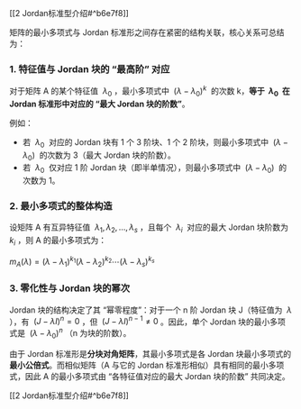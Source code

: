[[2 Jordan标准型介绍#^b6e7f8]]

矩阵的最小多项式与 Jordan 标准形之间存在紧密的结构关联，核心关系可总结为：

### 1. 特征值与 Jordan 块的 “最高阶” 对应

对于矩阵 A 的某个特征值  $\lambda_0$ ，最小多项式中  $(\lambda - \lambda_0)^k$  的次数 k，**等于  $\lambda_0$  在 Jordan 标准形中对应的 “最大 Jordan 块的阶数”**。

例如：

- 若  $\lambda_0$  对应的 Jordan 块有 1 个 3 阶块、1 个 2 阶块，则最小多项式中  $(\lambda - \lambda_0)$  的次数为 3（最大 Jordan 块的阶数）。
- 若  $\lambda_0$  仅对应 1 阶 Jordan 块（即半单情况），则最小多项式中  $(\lambda - \lambda_0)$  的次数为 1。

### 2. 最小多项式的整体构造

设矩阵 A 有互异特征值  $\lambda_1, \lambda_2, \dots, \lambda_s$ ，且每个  $\lambda_i$  对应的最大 Jordan 块阶数为  $k_i$ ，则 A 的最小多项式为：

 $m_A(\lambda) = (\lambda - \lambda_1)^{k_1} (\lambda - \lambda_2)^{k_2} \cdots (\lambda - \lambda_s)^{k_s}$ 

### 3. 零化性与 Jordan 块的幂次

Jordan 块的结构决定了其 “幂零程度”：对于一个 n 阶 Jordan 块 J（特征值为  $\lambda$ ），有  $(J - \lambda I)^n = 0$ ，但  $(J - \lambda I)^{n-1} \neq 0$ 。因此，单个 Jordan 块的最小多项式是  $(\lambda - \lambda_0)^n$ （n 为块的阶数）。

由于 Jordan 标准形是**分块对角矩阵**，其最小多项式是各 Jordan 块最小多项式的**最小公倍式**。而相似矩阵（A 与它的 Jordan 标准形相似）具有相同的最小多项式，因此 A 的最小多项式由 “各特征值对应的最大 Jordan 块的阶数” 共同决定。

[[2 Jordan标准型介绍#^b6e7f8]]